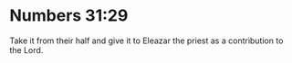 # Numbers 31:29

Take it from their half and give it to Eleazar the priest as a contribution to the Lord.
